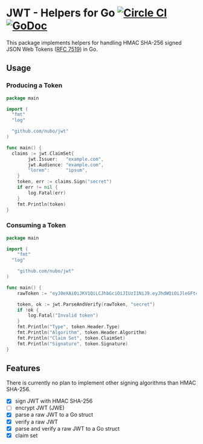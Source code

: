 # JWT - Helpers for Go [![Circle CI](https://circleci.com/gh/nubo/jwt/tree/develop.svg?style=svg)](https://circleci.com/gh/nubo/jwt/tree/develop) [![GoDoc](https://godoc.org/github.com/nubo/jwt?status.svg)](https://godoc.org/github.com/nubo/jwt)

This package implements helpers for handling HMAC SHA-256 signed JSON Web Tokens ([RFC 7519](https://tools.ietf.org/html/rfc7519)) in Go.

## Usage

### Producing a Token

```go
package main

import (
  "fmt"
  "log"

  "github.com/nubo/jwt"
)

func main() {
  claims := jwt.ClaimSet{
		jwt.Issuer:   "example.com",
		jwt.Audience: "example.com",
		"lorem":      "ipsum",
	}
	token, err := claims.Sign("secret")
	if err != nil {
		log.Fatal(err)
	}
	fmt.Println(token)
}
```

### Consuming a Token

```go
package main

import (
	"fmt"
  "log"

	"github.com/nubo/jwt"
)

func main() {
	rawToken := "eyJ0eXAiOiJKV1QiLCJhbGciOiJIUzI1NiJ9.eyJhdWQiOiJleGFtcGxlLmNvbSIsImlzcyI6ImV4YW1wbGUuY29tIiwibG9yZW0iOiJpcHN1bSJ9.VhJwcvoGPhr_sY_YG6-rMNwU0YnpDSGw7jlArsnj8eA"

	token, ok := jwt.ParseAndVerify(rawToken, "secret")
	if !ok {
		log.Fatal("Invalid token")
	}
	fmt.Println("Type", token.Header.Type)
	fmt.Println("Algorithm", token.Header.Algorithm)
	fmt.Println("Claim Set", token.ClaimSet)
	fmt.Println("Signature", token.Signature)
}
```

## Features

There is currently no plan to implement other signing algorithms than HMAC
SHA-256.

- [x] sign JWT with HMAC SHA-256
- [ ] encrypt JWT (JWE)
- [x] parse a raw JWT to a Go struct
- [x] verify a raw JWT
- [x] parse and verify a raw JWT to a Go struct
- [x] claim set
